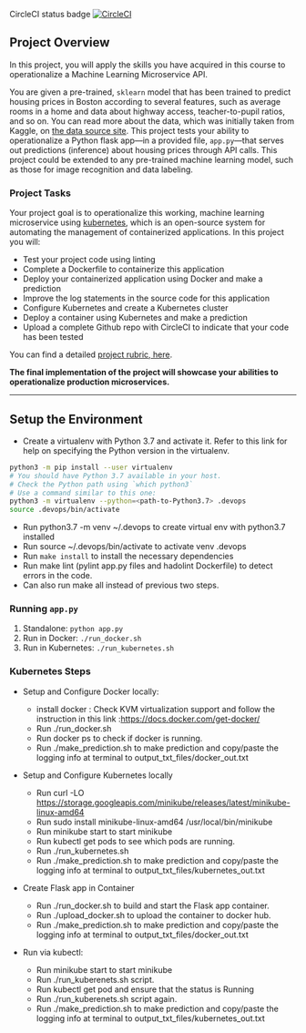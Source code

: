 CircleCI status badge
[![CircleCI](https://circleci.com/gh/HabibBG88/project-ml-microservice-kubernetes.svg?style=svg)](https://circleci.com/gh/HabibBG88/project-ml-microservice-kubernetes)

## Project Overview

In this project, you will apply the skills you have acquired in this course to operationalize a Machine Learning Microservice API. 

You are given a pre-trained, `sklearn` model that has been trained to predict housing prices in Boston according to several features, such as average rooms in a home and data about highway access, teacher-to-pupil ratios, and so on. You can read more about the data, which was initially taken from Kaggle, on [the data source site](https://www.kaggle.com/c/boston-housing). This project tests your ability to operationalize a Python flask app—in a provided file, `app.py`—that serves out predictions (inference) about housing prices through API calls. This project could be extended to any pre-trained machine learning model, such as those for image recognition and data labeling.

### Project Tasks

Your project goal is to operationalize this working, machine learning microservice using [kubernetes](https://kubernetes.io/), which is an open-source system for automating the management of containerized applications. In this project you will:
* Test your project code using linting
* Complete a Dockerfile to containerize this application
* Deploy your containerized application using Docker and make a prediction
* Improve the log statements in the source code for this application
* Configure Kubernetes and create a Kubernetes cluster
* Deploy a container using Kubernetes and make a prediction
* Upload a complete Github repo with CircleCI to indicate that your code has been tested

You can find a detailed [project rubric, here](https://review.udacity.com/#!/rubrics/2576/view).

**The final implementation of the project will showcase your abilities to operationalize production microservices.**

---

## Setup the Environment

* Create a virtualenv with Python 3.7 and activate it. Refer to this link for help on specifying the Python version in the virtualenv. 
```bash
python3 -m pip install --user virtualenv
# You should have Python 3.7 available in your host. 
# Check the Python path using `which python3`
# Use a command similar to this one:
python3 -m virtualenv --python=<path-to-Python3.7> .devops
source .devops/bin/activate
```
* Run python3.7 -m venv ~/.devops to create virtual env with python3.7 installed
* Run source ~/.devops/bin/activate to activate venv .devops
* Run `make install` to install the necessary dependencies
* Run make lint (pylint app.py files and hadolint Dockerfile) to detect errors in the code.
* Can also run make all instead of previous two steps.

### Running `app.py`

1. Standalone:  `python app.py`
2. Run in Docker:  `./run_docker.sh`
3. Run in Kubernetes:  `./run_kubernetes.sh`

### Kubernetes Steps

* Setup and Configure Docker locally:
  - install docker : Check KVM virtualization support and follow the instruction in this link :https://docs.docker.com/get-docker/
  - Run ./run_docker.sh
  - Run docker ps to check if docker is running.
  - Run ./make_prediction.sh to make prediction and copy/paste the logging info at terminal to output_txt_files/docker_out.txt



* Setup and Configure Kubernetes locally
  - Run curl -LO https://storage.googleapis.com/minikube/releases/latest/minikube-linux-amd64
  - Run sudo install minikube-linux-amd64 /usr/local/bin/minikube
  - Run minikube start to start minikube
  - Run kubectl get pods to see which pods are running.
  - Run ./run_kubernetes.sh
  - Run ./make_prediction.sh to make prediction and copy/paste the logging info at terminal to output_txt_files/kubernetes_out.txt
* Create Flask app in Container
  - Run ./run_docker.sh to build and start the Flask app container.
  - Run ./upload_docker.sh to upload the container to docker hub.
  - Run ./make_prediction.sh to make prediction and copy/paste the logging info at terminal to output_txt_files/docker_out.txt
* Run via kubectl:
  - Run minikube start to start minikube
  - Run ./run_kuberenets.sh script.
  - Run kubectl get pod and ensure that the status is Running 
  - Run ./run_kuberenets.sh script again.
  - Run ./make_prediction.sh to make prediction and copy/paste the logging info at terminal to output_txt_files/kubernetes_out.txt
